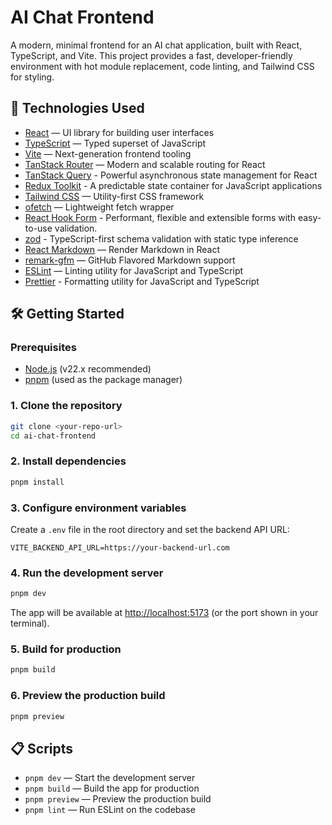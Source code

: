 # AI Chat Frontend

A modern, minimal frontend for an AI chat application, built with React, TypeScript, and Vite. This project provides a fast, developer-friendly environment with hot module replacement, code linting, and Tailwind CSS for styling.

## 🚀 Technologies Used

- [React](https://react.dev/) — UI library for building user interfaces
- [TypeScript](https://www.typescriptlang.org/) — Typed superset of JavaScript
- [Vite](https://vitejs.dev/) — Next-generation frontend tooling
- [TanStack Router](https://tanstack.com/router/latest) — Modern and scalable routing for React
- [TanStack Query](https://tanstack.com/query/latest) - Powerful asynchronous state management for React
- [Redux Toolkit](https://redux-toolkit.js.org/) - A predictable state container for JavaScript applications
- [Tailwind CSS](https://tailwindcss.com/) — Utility-first CSS framework
- [ofetch](https://github.com/unjs/ofetch) — Lightweight fetch wrapper
- [React Hook Form](https://www.react-hook-form.com/) - Performant, flexible and extensible forms with easy-to-use validation.
- [zod](https://zod.dev/) - TypeScript-first schema validation with static type inference
- [React Markdown](https://github.com/remarkjs/react-markdown) — Render Markdown in React
- [remark-gfm](https://github.com/remarkjs/remark-gfm) — GitHub Flavored Markdown support
- [ESLint](https://eslint.org/) — Linting utility for JavaScript and TypeScript
- [Prettier](https://prettier.io/) - Formatting utility for JavaScript and TypeScript

## 🛠️ Getting Started

### Prerequisites

- [Node.js](https://nodejs.org/) (v22.x recommended)
- [pnpm](https://pnpm.io/) (used as the package manager)

### 1. Clone the repository

```bash
git clone <your-repo-url>
cd ai-chat-frontend
```

### 2. Install dependencies

```bash
pnpm install
```

### 3. Configure environment variables

Create a `.env` file in the root directory and set the backend API URL:

```env
VITE_BACKEND_API_URL=https://your-backend-url.com
```

### 4. Run the development server

```bash
pnpm dev
```

The app will be available at [http://localhost:5173](http://localhost:5173) (or the port shown in your terminal).

### 5. Build for production

```bash
pnpm build
```

### 6. Preview the production build

```bash
pnpm preview
```

## 📋 Scripts

- `pnpm dev` — Start the development server
- `pnpm build` — Build the app for production
- `pnpm preview` — Preview the production build
- `pnpm lint` — Run ESLint on the codebase
